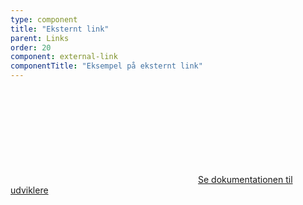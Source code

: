 ```yaml
---
type: component
title: "Eksternt link"
parent: Links
order: 20
component: external-link
componentTitle: "Eksempel på eksternt link"
---
```


<a href="/kode/typografi/links/#eksternt-link"><svg class="icon-svg inline-svg mr-2" focusable="false" aria-hidden="true"><use xlink:href="#code-tags"></use></svg>Se dokumentationen til udviklere</a>
